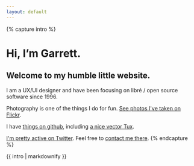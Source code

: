 ```yaml
---
layout: default
---
```


{% capture intro %}
# Hi, I’m Garrett.

## Welcome to my humble little website.

I am a UX/UI designer and have been focusing on libré / open source
software since 1996.

Photography is one of the things I do for fun. [See photos I've taken on Flickr](http://flickr.com/garrett).

I have [things on github](https://github.com/garrett), 
including [a nice vector Tux](https://github.com/garrett/Tux).

[I'm pretty active on Twitter](http://twitter.com/garrett).
Feel free to [contact me there](http://twitter.com/home?status=@garrett:+).
{% endcapture %}

<div class="grid-center">
  <div class="col_lg-6_xs-10">
    {{ intro | markdownify }}
  </div>
</div>
